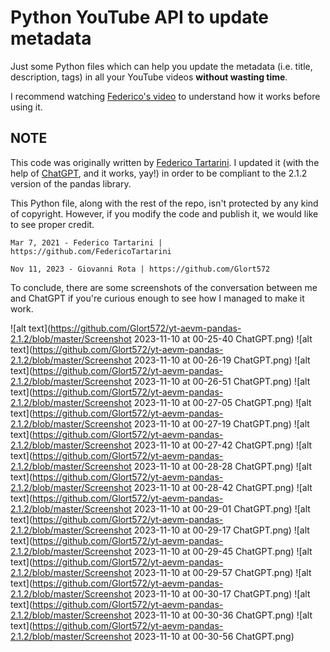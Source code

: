 # Python YouTube API to update metadata

Just some Python files which can help you update the metadata (i.e. title, description, tags) in all your YouTube videos **without wasting time**.

I recommend watching [Federico's video](https://www.youtube.com/watch?v=t6_sJ1y5NJ8) to understand how it works before using it.

## NOTE
This code was originally written by [Federico Tartarini](https://github.com/FedericoTartarini/youtube-api-edit-videos-metadata).
I updated it (with the help of [ChatGPT](https://chat.openai.com/), and it works, yay!) in order to be compliant to the 2.1.2 version of the pandas library.

This Python file, along with the rest of the repo, isn't protected by any kind of copyright. However, if you modify the code and publish it, we would like to see proper credit.

```
Mar 7, 2021 - Federico Tartarini | https://github.com/FedericoTartarini

Nov 11, 2023 - Giovanni Rota | https://github.com/Glort572
```

To conclude, there are some screenshots of the conversation between me and ChatGPT if you're curious enough to see how I managed to make it work.

![alt text](https://github.com/Glort572/yt-aevm-pandas-2.1.2/blob/master/Screenshot 2023-11-10 at 00-25-40 ChatGPT.png)
![alt text](https://github.com/Glort572/yt-aevm-pandas-2.1.2/blob/master/Screenshot 2023-11-10 at 00-26-19 ChatGPT.png)
![alt text](https://github.com/Glort572/yt-aevm-pandas-2.1.2/blob/master/Screenshot 2023-11-10 at 00-26-51 ChatGPT.png)
![alt text](https://github.com/Glort572/yt-aevm-pandas-2.1.2/blob/master/Screenshot 2023-11-10 at 00-27-05 ChatGPT.png)
![alt text](https://github.com/Glort572/yt-aevm-pandas-2.1.2/blob/master/Screenshot 2023-11-10 at 00-27-19 ChatGPT.png)
![alt text](https://github.com/Glort572/yt-aevm-pandas-2.1.2/blob/master/Screenshot 2023-11-10 at 00-27-42 ChatGPT.png)
![alt text](https://github.com/Glort572/yt-aevm-pandas-2.1.2/blob/master/Screenshot 2023-11-10 at 00-28-28 ChatGPT.png)
![alt text](https://github.com/Glort572/yt-aevm-pandas-2.1.2/blob/master/Screenshot 2023-11-10 at 00-28-42 ChatGPT.png)
![alt text](https://github.com/Glort572/yt-aevm-pandas-2.1.2/blob/master/Screenshot 2023-11-10 at 00-29-01 ChatGPT.png)
![alt text](https://github.com/Glort572/yt-aevm-pandas-2.1.2/blob/master/Screenshot 2023-11-10 at 00-29-17 ChatGPT.png)
![alt text](https://github.com/Glort572/yt-aevm-pandas-2.1.2/blob/master/Screenshot 2023-11-10 at 00-29-45 ChatGPT.png)
![alt text](https://github.com/Glort572/yt-aevm-pandas-2.1.2/blob/master/Screenshot 2023-11-10 at 00-29-57 ChatGPT.png)
![alt text](https://github.com/Glort572/yt-aevm-pandas-2.1.2/blob/master/Screenshot 2023-11-10 at 00-30-17 ChatGPT.png)
![alt text](https://github.com/Glort572/yt-aevm-pandas-2.1.2/blob/master/Screenshot 2023-11-10 at 00-30-36 ChatGPT.png)
![alt text](https://github.com/Glort572/yt-aevm-pandas-2.1.2/blob/master/Screenshot 2023-11-10 at 00-30-56 ChatGPT.png)